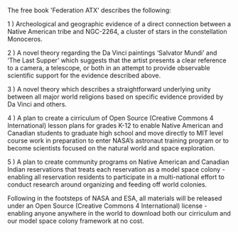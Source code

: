 The free book 'Federation ATX' describes the following:

1 ) Archeological and geographic evidence of a direct connection between a Native American tribe and NGC-2264, a cluster of stars in the constellation Monoceros.

2 ) A novel theory regarding the Da Vinci paintings ‘Salvator Mundi’  and ‘The Last Supper’ which suggests that the artist presents a clear reference to a camera, a telescope, or both in an attempt to provide observable scientific support for the evidence described above.

3 ) A novel theory which describes a straightforward underlying unity between all major world religions based on specific evidence provided by Da Vinci and others.

4 ) A plan to create a cirriculum of  Open Source (Creative Commons 4 International) lesson plans for grades K-12 to enable Native American and Canadian students to graduate high school and move directly to MIT level course work in preparation to enter NASA’s astronaut training program or to become scientists focused on the natural world and space exploration.

5 ) A plan to create community programs on Native American and Canadian Indian reservations that treats each reservation as a model space colony - enabling all reservation residents to participate in a multi-national effort to conduct research around organizing and feeding off world colonies.

Following in the footsteps of NASA and ESA, all materials will be released under an Open Source (Creative Commons 4 International) license - enabling anyone anywhere in the world to download both our cirriculum and our model space colony framework at no cost.
